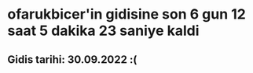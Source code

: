 # ofarukbicer'in gidisine son 6 gun 12 saat 5 dakika 23 saniye kaldi

## Gidis tarihi: 30.09.2022 :(